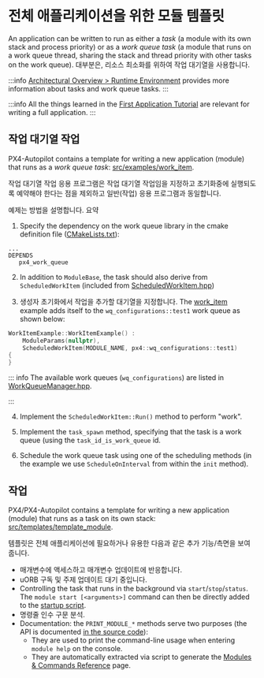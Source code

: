 # 전체 애플리케이션을 위한 모듈 템플릿

An application can be written to run as either a _task_ (a module with its own stack and process priority) or as a _work queue task_ (a module that runs on a work queue thread, sharing the stack and thread priority with other tasks on the work queue).
대부분은, 리소스 최소화를 위하여 작업 대기열을 사용합니다.

:::info
[Architectural Overview > Runtime Environment](../concept/architecture.md#runtime-environment) provides more information about tasks and work queue tasks.
:::

:::info
All the things learned in the [First Application Tutorial](../modules/hello_sky.md) are relevant for writing a full application.
:::

## 작업 대기열 작업

PX4-Autopilot contains a template for writing a new application (module) that runs as a _work queue task_:
[src/examples/work_item](https://github.com/PX4/PX4-Autopilot/tree/main/src/examples/work_item).

작업 대기열 작업 응용 프로그램은 작업 대기열 작업임을 지정하고 초기화중에 실행되도록 예약해야 한다는 점을 제외하고 일반(작업) 응용 프로그램과 동일합니다.

예제는 방법을 설명합니다.
요약

1. Specify the dependency on the work queue library in the cmake definition file ([CMakeLists.txt](https://github.com/PX4/PX4-Autopilot/blob/main/src/examples/work_item/CMakeLists.txt)):
  ```
  ...
  DEPENDS
     px4_work_queue
  ```

2. In addition to `ModuleBase`, the task should also derive from `ScheduledWorkItem` (included from [ScheduledWorkItem.hpp](https://github.com/PX4/PX4-Autopilot/blob/main/platforms/common/include/px4_platform_common/px4_work_queue/ScheduledWorkItem.hpp))

3. 생성자 초기화에서 작업을 추가할 대기열을 지정합니다.
  The [work_item](https://github.com/PX4/PX4-Autopilot/blob/main/src/examples/work_item/WorkItemExample.cpp#L42) example adds itself to the `wq_configurations::test1` work queue as shown below:

  ```cpp
  WorkItemExample::WorkItemExample() :
      ModuleParams(nullptr),
      ScheduledWorkItem(MODULE_NAME, px4::wq_configurations::test1)
  {
  }
  ```

  ::: info
  The available work queues (`wq_configurations`) are listed in [WorkQueueManager.hpp](https://github.com/PX4/PX4-Autopilot/blob/main/platforms/common/include/px4_platform_common/px4_work_queue/WorkQueueManager.hpp#L49).

:::

4. Implement the `ScheduledWorkItem::Run()` method to perform "work".

5. Implement the `task_spawn` method, specifying that the task is a work queue (using the `task_id_is_work_queue` id.

6. Schedule the work queue task using one of the scheduling methods (in the example we use `ScheduleOnInterval` from within the `init` method).

## 작업

PX4/PX4-Autopilot contains a template for writing a new application (module) that runs as a task on its own stack:
[src/templates/template_module](https://github.com/PX4/PX4-Autopilot/tree/main/src/templates/template_module).

템플릿은 전체 애플리케이션에 필요하거나 유용한 다음과 같은 추가 기능/측면을 보여줍니다.

- 매개변수에 액세스하고 매개변수 업데이트에 반응합니다.
- uORB 구독 및 주제 업데이트 대기 중입니다.
- Controlling the task that runs in the background via `start`/`stop`/`status`.
  The `module start [<arguments>]` command can then be directly added to the
  [startup script](../concept/system_startup.md).
- 명령줄 인수 구문 분석.
- Documentation: the `PRINT_MODULE_*` methods serve two purposes (the API is
  documented [in the source code](https://github.com/PX4/PX4-Autopilot/blob/v1.8.0/src/platforms/px4_module.h#L381)):
  - They are used to print the command-line usage when entering `module help` on the console.
  - They are automatically extracted via script to generate the [Modules & Commands Reference](../modules/modules_main.md) page.


